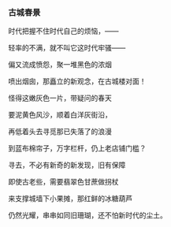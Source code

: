 ### 古城春景

时代把握不住时代自己的烦恼，——

轻率的不满，就不叫它这时代牢骚——

偏又流成愤怨，聚一堆黑色的浓烟

喷出烟囱，那矗立的新观念，在古城楼对面！

怪得这嫩灰色一片，带疑问的春天

要泥黄色风沙，顺着白洋灰街沿，

再低着头去寻觅那已失落了的浪漫

到蓝布棉帘子，万字栏杆，仍上老店铺门槛？

寻去，不必有新奇的新发现，旧有保障

即使古老些，需要翡翠色甘蔗做拐杖

来支撑城墙下小果摊，那红鲜的冰糖葫芦

仍然光耀，串串如同旧珊瑚，还不怕新时代的尘土。